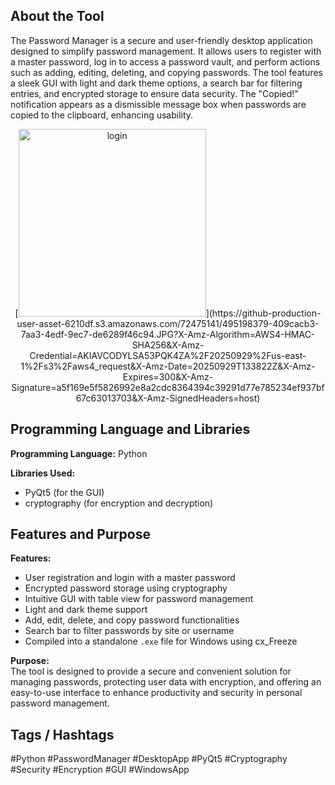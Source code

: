 ## About the Tool
The Password Manager is a secure and user-friendly desktop application designed to simplify password management. It allows users to register with a master password, log in to access a password vault, and perform actions such as adding, editing, deleting, and copying passwords. The tool features a sleek GUI with light and dark theme options, a search bar for filtering entries, and encrypted storage to ensure data security. The "Copied!" notification appears as a dismissible message box when passwords are copied to the clipboard, enhancing usability.

<p align="center">
[<img src="![Uploading image.png…]()
" alt="login" width="300"/>](https://github-production-user-asset-6210df.s3.amazonaws.com/72475141/495198379-409cacb3-7aa3-4edf-9ec7-de6289f46c94.JPG?X-Amz-Algorithm=AWS4-HMAC-SHA256&X-Amz-Credential=AKIAVCODYLSA53PQK4ZA%2F20250929%2Fus-east-1%2Fs3%2Faws4_request&X-Amz-Date=20250929T133822Z&X-Amz-Expires=300&X-Amz-Signature=a5f169e5f5826992e8a2cdc8364394c39291d77e785234ef937bf67c63013703&X-Amz-SignedHeaders=host)
</p>

## Programming Language and Libraries

**Programming Language:** Python

**Libraries Used:**
- PyQt5 (for the GUI)
- cryptography (for encryption and decryption)

## Features and Purpose

**Features:**
- User registration and login with a master password
- Encrypted password storage using cryptography
- Intuitive GUI with table view for password management
- Light and dark theme support
- Add, edit, delete, and copy password functionalities
- Search bar to filter passwords by site or username
- Compiled into a standalone `.exe` file for Windows using cx_Freeze

**Purpose:**  
The tool is designed to provide a secure and convenient solution for managing passwords, protecting user data with encryption, and offering an easy-to-use interface to enhance productivity and security in personal password management.

## Tags / Hashtags
#Python #PasswordManager #DesktopApp #PyQt5 #Cryptography #Security #Encryption #GUI #WindowsApp 
